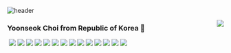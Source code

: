 ![header](https://capsule-render.vercel.app/api?type=waving&color=auto&height=300&section=header&text=Yoonseok's%20GitHub&fontSize=70&animation=fadeIn&fontAlignY=38&desc=Hello%20World&descAlignY=51&descAlign=62)

<!-- ![header](https://capsule-render.vercel.app/api?type=모양&color=auto&height=높이&section=header&text=텍스트&fontSize=폰트크기) -->
  <img align="right" src="https://github-readme-stats.vercel.app/api/top-langs/?username=YOONSEOK1997&theme=dracula&exclude_repo=Computer-Science-Engineering&layout=compact&langs_count=10"/>
 

  ###  Yoonseok Choi from Republic of Korea 👋






 <img src="https://img.shields.io/badge/JavaScript-FFCA28?style=flat-square&logo=JavaScript&logoColor=white"/>
<img src="https://img.shields.io/badge/Java-FC4C02?style=flat-square&logo=Spring Boot&logoColor=white">
<img src="https://img.shields.io/badge/React-9cf?style=flat-square&logo=React&logoColor=white">
<img src="https://img.shields.io/badge/Css-yellow?style=flat-square&logo=Css&logoColor=white">
<img src="https://img.shields.io/badge/HTML-critical?style=flat-square&logo=HTML&logoColor=white">
<img src="https://img.shields.io/badge/jsp-red?style=flat-square&logo=jsp&logoColor=white">
<img src="https://img.shields.io/badge/MySQL-4479A1?style=flat-square&logo=MySQL&logoColor=white">
<img src="https://img.shields.io/badge/Eclipse-purple?style=flat-square&logo=eclipse&logoColor=white">
<img src="https://img.shields.io/badge/SpringBoot-6DB33F?style=flat-square&logo=Spring&logoColwhitor=white">
<img src="https://img.shields.io/badge/VSC-blue?style=flat-square&logo=VisualStudioCode&logoColor=white">
<img src="https://img.shields.io/badge/Oracle-orange?style=flat-square&logo=Oracle&logoColor=white">
<img src="https://img.shields.io/badge/mysql-yellowgreen?style=flat-square&logo=Oracle&logoColor=white">
<img src="https://img.shields.io/badge/DevonModelArchitect-blue?style=flat-square&logo=eclipse&logoColor=white">
<img src="https://img.shields.io/badge/Figma-blueviolet?style=flat-square&logo=Figma&logoColor=white">
  </div>
